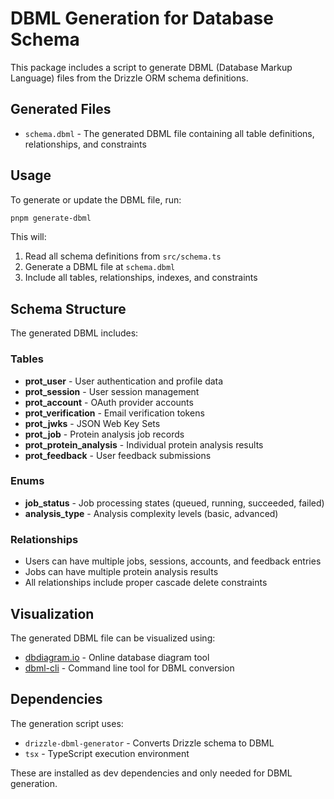 # DBML Generation for Database Schema

This package includes a script to generate DBML (Database Markup Language) files from the Drizzle ORM schema definitions.

## Generated Files

- `schema.dbml` - The generated DBML file containing all table definitions, relationships, and constraints

## Usage

To generate or update the DBML file, run:

```bash
pnpm generate-dbml
```

This will:
1. Read all schema definitions from `src/schema.ts`
2. Generate a DBML file at `schema.dbml`
3. Include all tables, relationships, indexes, and constraints

## Schema Structure

The generated DBML includes:

### Tables
- **prot_user** - User authentication and profile data
- **prot_session** - User session management
- **prot_account** - OAuth provider accounts
- **prot_verification** - Email verification tokens
- **prot_jwks** - JSON Web Key Sets
- **prot_job** - Protein analysis job records
- **prot_protein_analysis** - Individual protein analysis results
- **prot_feedback** - User feedback submissions

### Enums
- **job_status** - Job processing states (queued, running, succeeded, failed)
- **analysis_type** - Analysis complexity levels (basic, advanced)

### Relationships
- Users can have multiple jobs, sessions, accounts, and feedback entries
- Jobs can have multiple protein analysis results
- All relationships include proper cascade delete constraints

## Visualization

The generated DBML file can be visualized using:
- [dbdiagram.io](https://dbdiagram.io/) - Online database diagram tool
- [dbml-cli](https://github.com/holistics/dbml/tree/master/packages/dbml-cli) - Command line tool for DBML conversion

## Dependencies

The generation script uses:
- `drizzle-dbml-generator` - Converts Drizzle schema to DBML
- `tsx` - TypeScript execution environment

These are installed as dev dependencies and only needed for DBML generation. 
